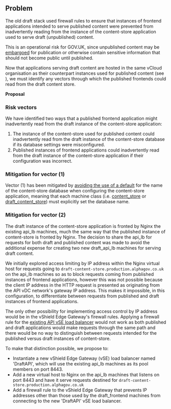 ## **Problem**

The old draft stack used firewall rules to ensure that instances of frontend applications intended to serve published content were prevented from inadvertently reading from the instance of the content-store application used to serve draft (unpublished) content.

This is an operational risk for GOV.UK, since unpublished content may be [embargoed](https://en.wikipedia.org/wiki/News_embargo) for publication or otherwise contain sensitive information that should not become public until published.

Now that applications serving draft content are hosted in the same vCloud organisation as their counterpart instances&nbsp;used for published content&nbsp;(see ), we must identify any vectors through which the published frontends could read from the draft content store.

**Proposal**

### Risk vectors

We have identified two ways that a published frontend application might inadvertently read from the draft instance of the content-store application:

1. The instance of the content-store used for published content could inadvertently read from the draft instance of the content-store database if its database settings were misconfigured.
2. Published instances of frontend applications could inadvertently read from the draft instance of the content-store application if their configuration was incorrect.

### Mitigation for vector (1)

Vector (1) has been mitigated by [avoiding the use of a default](https://github.gds/gds/puppet/commit/3fa80cdceb7138dc2f1a7e4aba90976274a3ce65#diff-317c81f58cd20afec981e1e6c339703f) for the name of the content-store database when configuring the content-store application, meaning that each machine class (i.e. [content\_store](https://github.gds/gds/puppet/blob/effc4c0cab1/hieradata/class/content_store.yaml#L3) or [draft\_content\_store](https://github.gds/gds/puppet/blob/effc4c0cab1/hieradata/class/draft_content_store.yaml#L3)) must explicitly set the database name.

### Mitigation for vector (2)

The draft instance of the content-store application is fronted by Nginx the existing api\_lb machines, much the same way that the published instance of content-store is fronted by Nginx. The decision to share the api\_lb for requests for both draft and published content was made to avoid the additional expense for creating two new draft\_api\_lb machines for serving draft content.

We initially explored access limiting by IP address within the Nginx virtual host for requests going to `draft-content-store.production.alphagov.co.uk` on the api\_lb machines so as to block requests coming from published instances of frontend applications, however this was not possible because the client IP address in the HTTP request is presented as originating from the API vDC network's gateway IP address. This makes it impossible, in this configuration, to differentiate between requests from published and draft instances of frontend applications.

The only other possibility for implementing access control by IP address would be in the vShield Edge Gateway's firewall rules. Applying a firewall rule for the [existing API vSE load balancer](https://github.gds/gds/govuk-provisioning/blob/c33df9b/vcloud-edge_gateway/rules/lb.yaml.mustache#L169-L175) would not work as both published and draft applications would make requests through the same path and there would be no way to distinguish between requests intended for the published versus draft instances of content-store.&nbsp;

To make that distinction possible, we propose to:

- Instantiate a new vShield Edge Gateway (vSE) load balancer named 'DraftAPI', which will use the existing api\_lb machines as its pool members on port 8443.
- Add a new virtual host to Nginx on the api\_lb machines that listens on port 8443 and have it serve requests destined for `draft-content-store.production.alphagov.co.uk`
- Add a firewall rule to the vShield Edge Gateway that prevents IP addresses other than those used by the draft\_frontend machines from connecting to the new 'DraftAPI' vSE load balancer.

&nbsp;

&nbsp;

&nbsp;

